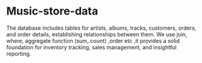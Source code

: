 # Music-store-data
The database includes tables for artists, albums, tracks, customers, orders, and order details, establishing relationships between them. We use join, where, aggregate function (sum, count) ,order etc ,it provides a solid foundation for inventory tracking, sales management, and insightful reporting.
